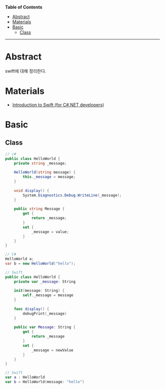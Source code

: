 
<!-- markdown-toc start - Don't edit this section. Run M-x markdown-toc-refresh-toc -->
**Table of Contents**

- [Abstract](#abstract)
- [Materials](#materials)
- [Basic](#basic)
    - [Class](#class)

<!-- markdown-toc end -->

-------------------------------------------------------------------------------

# Abstract

swift에 대해 정리한다.

# Materials

* [Introduction to Swift (for C#.NET developers)](https://www.jbssolutions.com/introduction-swift-c-net-developers/)

# Basic

## Class

```csharp
// c#
public class HelloWorld {
    private string _message;
     
    HelloWorld(string message) {
        this._message = message;
    }
     
    void display() {
        System.Diagnostics.Debug.WriteLine(_message);
    }
     
    public string Message {
        get {
            return _message;
        }
        set {
            _message = value;
        }
    }
}

// C#
HelloWorld a;
var b = new HelloWorld("hello");
```

```swift
// Swift
public class HelloWorld {
    private var _message: String
     
    init(message: String) {
        self._message = message
    }
     
    func display() {
        debugPrint(_message)
    }
     
    public var Message: String {
        get {
            return _message
        }
        set {
            _message = newValue
        }
    }
}

// Swift
var a : HelloWorld
var b = HelloWorld(message: "hello")
```
